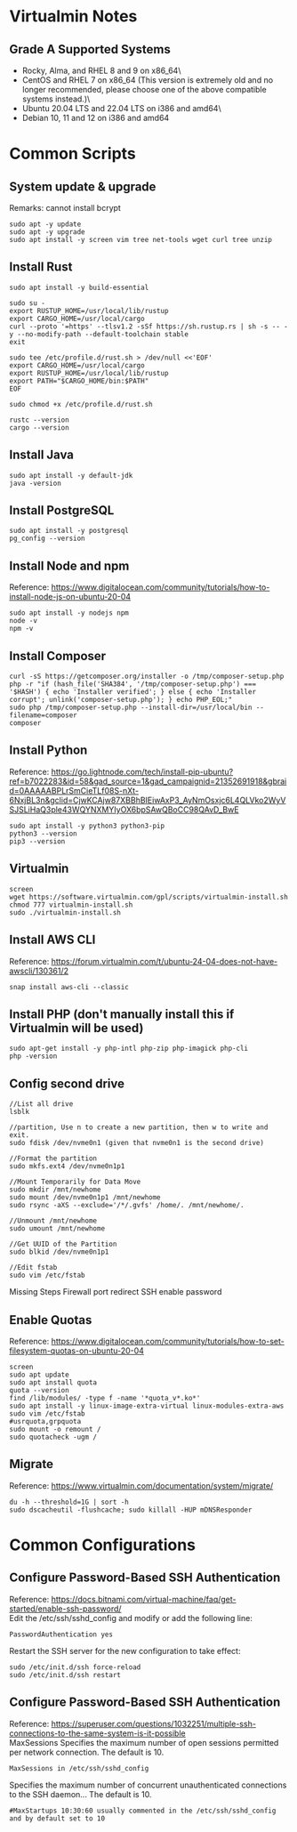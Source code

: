 # Virtualmin Notes
## Grade A Supported Systems
- Rocky, Alma, and RHEL 8 and 9 on x86_64\
- CentOS and RHEL 7 on x86_64 (This version is extremely old and no longer recommended, please choose one of the above compatible systems instead.)\
- Ubuntu 20.04 LTS and 22.04 LTS on i386 and amd64\
- Debian 10, 11 and 12 on i386 and amd64



# Common Scripts
## System update & upgrade
Remarks: cannot install bcrypt
```shell
sudo apt -y update
sudo apt -y upgrade
sudo apt install -y screen vim tree net-tools wget curl tree unzip
```

## Install Rust
```shell
sudo apt install -y build-essential

sudo su -
export RUSTUP_HOME=/usr/local/lib/rustup
export CARGO_HOME=/usr/local/cargo
curl --proto '=https' --tlsv1.2 -sSf https://sh.rustup.rs | sh -s -- -y --no-modify-path --default-toolchain stable
exit

sudo tee /etc/profile.d/rust.sh > /dev/null <<'EOF'
export CARGO_HOME=/usr/local/cargo
export RUSTUP_HOME=/usr/local/lib/rustup
export PATH="$CARGO_HOME/bin:$PATH"
EOF

sudo chmod +x /etc/profile.d/rust.sh

rustc --version
cargo --version
```

## Install Java
```shell
sudo apt install -y default-jdk
java -version
```

## Install PostgreSQL
```shell
sudo apt install -y postgresql
pg_config --version
```

## Install Node and npm
Reference: https://www.digitalocean.com/community/tutorials/how-to-install-node-js-on-ubuntu-20-04
```shell
sudo apt install -y nodejs npm
node -v
npm -v
```

## Install Composer
```shell
curl -sS https://getcomposer.org/installer -o /tmp/composer-setup.php
php -r "if (hash_file('SHA384', '/tmp/composer-setup.php') === '$HASH') { echo 'Installer verified'; } else { echo 'Installer corrupt'; unlink('composer-setup.php'); } echo PHP_EOL;"
sudo php /tmp/composer-setup.php --install-dir=/usr/local/bin --filename=composer
composer
```

## Install Python
Reference: https://go.lightnode.com/tech/install-pip-ubuntu?ref=b7022283&id=58&gad_source=1&gad_campaignid=21352691918&gbraid=0AAAAABPLrSmCieTLf08S-nXt-6NxjBL3n&gclid=CjwKCAjw87XBBhBIEiwAxP3_AyNmOsxjc6L4QLVko2WyVSJSLiHaQ3ple43WQYNXMYIyOX6bpSAwQBoCC98QAvD_BwE

```shell
sudo apt install -y python3 python3-pip
python3 --version
pip3 --version
```

## Virtualmin
```shell
screen
wget https://software.virtualmin.com/gpl/scripts/virtualmin-install.sh
chmod 777 virtualmin-install.sh
sudo ./virtualmin-install.sh
```

## Install AWS CLI
Reference: https://forum.virtualmin.com/t/ubuntu-24-04-does-not-have-awscli/130361/2
```shell
snap install aws-cli --classic
```

## Install PHP (don't manually install this if Virtualmin will be used)
```shell
sudo apt-get install -y php-intl php-zip php-imagick php-cli
php -version
```

## Config second drive
```shell
//List all drive
lsblk

//partition, Use n to create a new partition, then w to write and exit.
sudo fdisk /dev/nvme0n1 (given that nvme0n1 is the second drive)

//Format the partition
sudo mkfs.ext4 /dev/nvme0n1p1

//Mount Temporarily for Data Move
sudo mkdir /mnt/newhome
sudo mount /dev/nvme0n1p1 /mnt/newhome
sudo rsync -aXS --exclude='/*/.gvfs' /home/. /mnt/newhome/.

//Unmount /mnt/newhome
sudo umount /mnt/newhome

//Get UUID of the Partition
sudo blkid /dev/nvme0n1p1

//Edit fstab
sudo vim /etc/fstab
```


Missing Steps
Firewall port redirect
SSH enable password





## Enable Quotas
Reference: https://www.digitalocean.com/community/tutorials/how-to-set-filesystem-quotas-on-ubuntu-20-04
```shell
screen
sudo apt update
sudo apt install quota
quota --version
find /lib/modules/ -type f -name '*quota_v*.ko*'
sudo apt install -y linux-image-extra-virtual linux-modules-extra-aws
sudo vim /etc/fstab
#usrquota,grpquota
sudo mount -o remount /
sudo quotacheck -ugm /
```

## Migrate
Reference: https://www.virtualmin.com/documentation/system/migrate/
```shell
du -h --threshold=1G | sort -h
sudo dscacheutil -flushcache; sudo killall -HUP mDNSResponder
```


# Common Configurations
## Configure Password-Based SSH Authentication
Reference: https://docs.bitnami.com/virtual-machine/faq/get-started/enable-ssh-password/ \
Edit the /etc/ssh/sshd_config and modify or add the following line:
```shell
PasswordAuthentication yes
```
Restart the SSH server for the new configuration to take effect:
```shell
sudo /etc/init.d/ssh force-reload
sudo /etc/init.d/ssh restart
```

## Configure Password-Based SSH Authentication
Reference: https://superuser.com/questions/1032251/multiple-ssh-connections-to-the-same-system-is-it-possible \
MaxSessions Specifies the maximum number of open sessions permitted per network connection. The default is 10.
```shell
MaxSessions in /etc/ssh/sshd_config
```
Specifies the maximum number of concurrent unauthenticated connections to the SSH daemon... The default is 10.
```shell
#MaxStartups 10:30:60 usually commented in the /etc/ssh/sshd_config and by default set to 10
```

